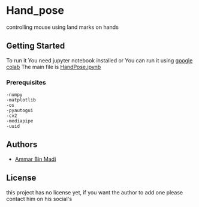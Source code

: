 # Hand_pose
controlling mouse using land marks on hands


## Getting Started   
To run it You need jupyter notebook installed or You can run it using [google colab](https://colab.research.google.com)
The main file is [HandPose.ipynb](HandPose.ipynb)

### Prerequisites
```
-numpy
-matplotlib
-os
-pyautogui
-cv2
-mediapipe
-uuid
```

## Authors
- [Ammar Bin Madi](https://github.com/Ammar-BinMadi)

## License
this project has no license yet, if you want the author to add one please contact him on his social's
